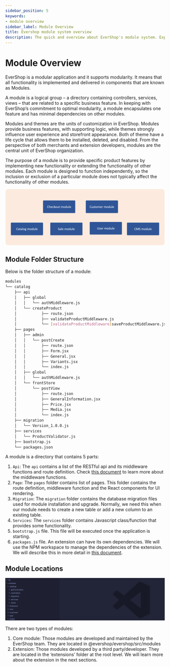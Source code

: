 ```yaml
---
sidebar_position: 5
keywords:
- module overview
sidebar_label: Module Overview
title: Evershop module system overview
description: The quick and overview about EverShop's module system. Explains the structure of the EverShop's module and how does it work.
---
```


# Module Overview

EverShop is a modular application and it supports modularity. It means that all functionality is implemented and delivered in components that are known as Modules.

A module is a logical group – a directory containing controllers, services, views – that are related to a specific business feature. In keeping with EverShop’s commitment to optimal modularity, a module encapsulates one feature and has minimal dependencies on other modules.

Modules and themes are the units of customization in EverShop. Modules provide business features, with supporting logic, while themes strongly influence user experience and storefront appearance. Both of theme have a life cycle that allows them to be installed, deleted, and disabled. From the perspective of both merchants and extension developers, modules are the central unit of EverShop organization.

The purpose of a module is to provide specific product features by implementing new functionality or extending the functionality of other modules. Each module is designed to function independently, so the inclusion or exclusion of a particular module does not typically affect the functionality of other modules.

![EverShop modular pattern](./img/modular.png "EverShop modular pattern")

## Module Folder Structure

Below is the folder structure of a module:

```bash
modules
└── catalog
    ├── api
    │   ├── global
    │   │   └── authMiddleware.js
    │   └── createProduct
    │           ├── route.json
    │           ├── validateProductMiddleware.js
    │           └── [validateProductMiddleware]saveProductMiddleware.js
    ├── pages
    │   ├── admin
    │   │   └── postCreate
    │   │       ├── route.json
    │   │       ├── Form.jsx
    │   │       ├── General.jsx
    │   │       ├── Variants.jsx
    │   │       └── index.js
    │   ├── global
    │   │   └── authMiddleware.js
    │   └── frontStore
    │       └── postView
    │           ├── route.json
    │           ├── GeneralInformation.jsx
    │           ├── Price.jsx
    │           ├── Media.jsx
    │           └── index.js
    ├── migration
    │   └── Version_1.0.0.js
    ├── services
    │   └── ProductValidator.js
    ├── bootstrap.js
    └── packages.json
```


A module is a directory that contains 5 parts:

1. `Api`: The `api` contains a list of the RESTful api and its middleware functions and route definition. Check [this document](./../knowledge-base/middleware-system) to learn more about the middleware functions.
2. `Page`: The `pages` folder contains list of pages. This folder contains the route definition, middleware function and the React components for UI rendering.
3. `Migration`: The `migration` folder contains the database migration files used for module installation and upgrade. Normally, we need this when our module needs to create a new table or add a new column to an existing table.
4. `Services`: The `services` folder contains Javascript class/function that provides some functionality.
5. `bootstrap.js` file. This file will be executed once the application is starting.
6. `packages.js` file. An extension can have its own dependencies. We will use the NPM workspace to manage the dependencies of the extension. We will describe this in more detail in [this document](./extension-development).

## Module Locations

![EverShop module location](./img/modules-location.png "EverShop module location")

There are two types of modules:

1. Core module: Those modules are developed and maintained by the EverShop team. They are located in @evershop/evershop/src/modules
2. Extension: Those modules developed by a third party/developer. They are located in the ‘extensions’ folder at the root level. We will learn more about the extension in the next sections.